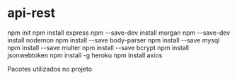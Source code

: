 # api-rest

npm init
npm install express
npm --save-dev install morgan
npm --save-dev install nodemon
npm install --save body-parser
npm install --save mysql
npm install --save multer
npm install --save bcrypt
npm install jsonwebtoken
npm install -g heroku
npm install axios

Pacotes utilizados no projeto
